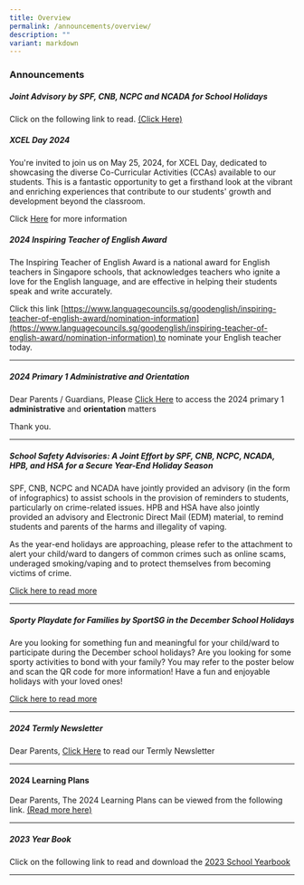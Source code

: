 ```yaml
---
title: Overview
permalink: /announcements/overview/
description: ""
variant: markdown
---
```

### Announcements


##### Joint Advisory by SPF, CNB, NCPC and NCADA for School Holidays

Click on the following link to read. [(Click Here)](/files/Attachment_1___Primary_Level_Joint_Infographic.pdf)

##### XCEL Day 2024

You're invited to join us on May 25, 2024, for XCEL Day, dedicated to showcasing the diverse Co-Curricular Activities (CCAs) available to our students. This is a fantastic opportunity to get a firsthand look at the vibrant and enriching experiences that contribute to our students' growth and development beyond the classroom.

Click [Here](https://www.xingnanpri.moe.edu.sg/xcelday2024/) for more information

##### 2024 Inspiring Teacher of English Award

The Inspiring Teacher of English Award is a national award for English teachers in Singapore schools, that acknowledges teachers who ignite a love for the English language, and are effective in helping their students speak and write accurately.

Click this link [https://www.languagecouncils.sg/goodenglish/inspiring-teacher-of-english-award/nomination-information](https://www.languagecouncils.sg/goodenglish/inspiring-teacher-of-english-award/nomination-information) to nominate your English teacher today.

***
##### 2024 Primary 1 Administrative and Orientation

Dear Parents / Guardians,
Please  [Click Here](https://www.xingnanpri.moe.edu.sg/parents/2024p1/) to access the 2024 primary 1 **administrative**&nbsp;and&nbsp;**orientation**&nbsp;matters


Thank you.

***

#####  School Safety Advisories: A Joint Effort by SPF, CNB, NCPC, NCADA, HPB, and HSA for a Secure Year-End Holiday Season

SPF, CNB, NCPC and NCADA have jointly provided an advisory (in the form of infographics) to assist schools in the provision of reminders to students, particularly on crime-related issues. HPB and HSA have also jointly provided an advisory and Electronic Direct Mail (EDM) material, to remind students and parents of the harms and illegality of vaping.

As the year-end holidays are approaching, please refer to the attachment to alert your child/ward to dangers of common crimes such as online scams, underaged smoking/vaping and to protect themselves from becoming victims of crime.

[Click here to read more](/files/Announcement%20Page/Attachment_3___Joint_School_Primary_Infographic.pdf)

***

##### Sporty Playdate for Families by SportSG in the December School Holidays

Are you looking for something fun and meaningful for your child/ward to participate during the December school holidays? Are you looking for some sporty activities to bond with your family? You may refer to the poster below and scan the QR code for more information! Have a fun and enjoyable holidays with your loved ones!

[Click here to read more](https://www.activesgcircle.gov.sg/activeparents/sportyplaydate2023)
***
##### 2024 Termly Newsletter
Dear Parents, [Click Here](https://www.xingnanpri.moe.edu.sg/expedition/School-Publications/school-newsletter/) to read our Termly Newsletter

***

#### 2024 Learning Plans 
Dear Parents,
The 2024 Learning Plans can be viewed from the following link.  [(Read more here)](https://sites.google.com/xnps.edu.sg/xnps-2024-learning-plans/home?authuser=3)

***


##### 2023 Year Book
Click on the following link to read and download the [2023 School Yearbook](https://www.xingnanpri.moe.edu.sg/expedition/School-Publications/school-year-book/)

***